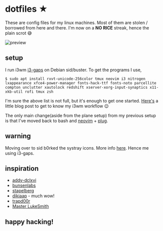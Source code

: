 # dotfiles ★

These are config files for my linux machines. Most of them are stolen / borrowed from here and there. I'm now on a **NO RICE** streak, hence the plain scrot 😅

![preview](https://www.aktsbot.in/pub/scrots/20181203_0742.png)

## setup

I run i3wm [i3-gaps](https://github.com/Airblader/i3) on Debian sid/buster. To get the programs I use,

```
$ sudo apt install rxvt-unicode-256color tmux neovim i3 nitrogen lxappearance xfce4-power-manager fonts-hack-ttf fonts-noto parcellite compton unclutter xautolock redshift xserver-xorg-input-synaptics x11-xkb-util rofi tmux zsh
```

I'm sure the above list is not full, but it's enough to get one started. [Here's](https://blog.aktsbot.in/lubuntu-i3wm-awesomeness.html) a little blog post to get to know my i3wm workflow 😉

The only main change(aside from the plane setup) from my previous setup is that I've moved back to bash and [neovim](https://neovim.io/) + [plug](https://github.com/junegunn/vim-plug).

## warning

Moving over to sid b0rked the systray icons. More info [here](https://forum.manjaro.org/t/i3status-system-tray-icons-messed-up-after-update/52987?page=5). Hence me using i3-gaps.

## inspiration

- [addy-dclxvi](https://github.com/addy-dclxvi/almighty-dotfiles)
- [bunsenlabs](https://github.com/BunsenLabs/bunsen-configs)
- [stapelberg](https://github.com/stapelberg/configfiles)
- [dikiaap](https://github.com/dikiaap/dotfiles) - much wow!
- [trapd00r](https://github.com/trapd00r)
- [Master LukeSmith](https://github.com/LukeSmithxyz/voidrice)

## happy hacking!
